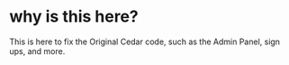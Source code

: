 # why is this here?
This is here to fix the Original Cedar code, such as the Admin Panel, sign ups, and more.
